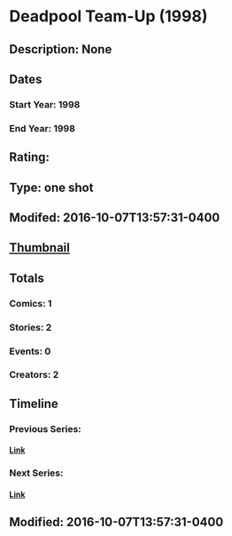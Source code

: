 # Deadpool Team-Up (1998)
## Description: None
## Dates
### Start Year: 1998
### End Year: 1998
## Rating: 
## Type: one shot
## Modifed: 2016-10-07T13:57:31-0400
## [Thumbnail](http://i.annihil.us/u/prod/marvel/i/mg/9/c0/57f7e1f254b7b.jpg)
## Totals
### Comics: 1
### Stories: 2
### Events: 0
### Creators: 2
## Timeline
### Previous Series: 
#### [Link]()
### Next Series: 
#### [Link]()
## Modified: 2016-10-07T13:57:31-0400